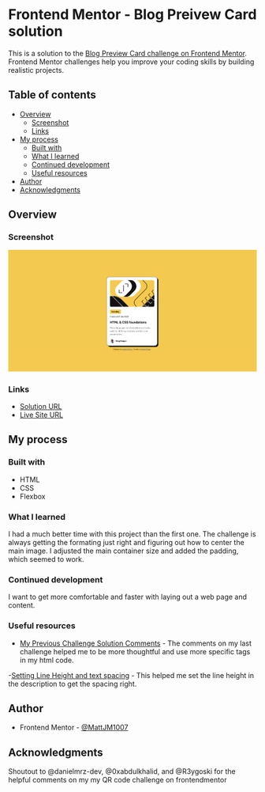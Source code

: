 # Frontend Mentor - Blog Preivew Card solution

This is a solution to the [Blog Preview Card challenge on Frontend Mentor](https://www.frontendmentor.io/challenges/blog-preview-card-ckPaj01IcS). Frontend Mentor challenges help you improve your coding skills by building realistic projects. 

## Table of contents

- [Overview](#overview)
  - [Screenshot](#screenshot)
  - [Links](#links)
- [My process](#my-process)
  - [Built with](#built-with)
  - [What I learned](#what-i-learned)
  - [Continued development](#continued-development)
  - [Useful resources](#useful-resources)
- [Author](#author)
- [Acknowledgments](#acknowledgments)

## Overview

### Screenshot

![](./Screenshot.png)

### Links

- [Solution URL](https://github.com/MattJM1007/Blog-Preview-Card-Challenge)
- [Live Site URL](https://mattjm1007.github.io/Blog-Preview-Card-Challenge/)

## My process

### Built with

- HTML
- CSS 
- Flexbox

### What I learned

I had a much better time with this project than the first one. The challenge is always getting the formating just right and figuring out how to center the main image. I adjusted the main container size and added the padding, which seemed to work. 

### Continued development

I want to get more comfortable and faster with laying out a web page and content. 

### Useful resources

- [My Previous Challenge Solution Comments](https://www.frontendmentor.io/solutions/qr-code-component-with-html-css-and-flexbox-kxpTcUQ1i5) - The comments on my last challenge helped me to be more thoughtful and use more specific tags in my html code.

-[Setting Line Height and text spacing](https://www.w3schools.com/css/css_text_spacing.asp) - This helped me set the line height in the description to get the spacing right.

## Author

- Frontend Mentor - [@MattJM1007](https://www.frontendmentor.io/profile/MattJM1007)

## Acknowledgments

Shoutout to @danielmrz-dev, @0xabdulkhalid, and @R3ygoski for the helpful comments on my my QR code challenge on frontendmentor
